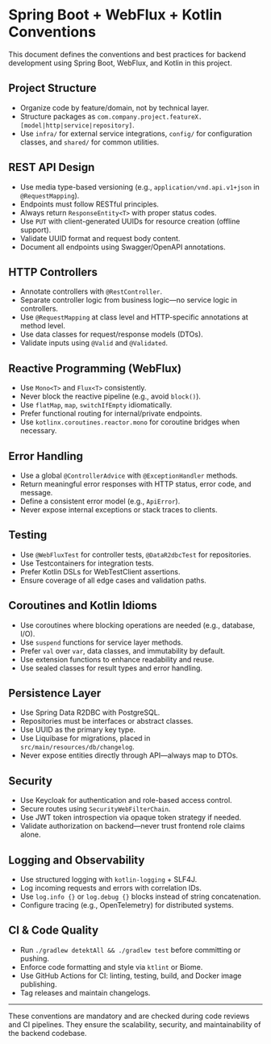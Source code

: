 # Spring Boot + WebFlux + Kotlin Conventions

This document defines the conventions and best practices for backend development using Spring Boot, WebFlux, and Kotlin in this project.

## Project Structure

- Organize code by feature/domain, not by technical layer.
- Structure packages as `com.company.project.featureX.[model|http|service|repository]`.
- Use `infra/` for external service integrations, `config/` for configuration classes, and `shared/` for common utilities.

## REST API Design

- Use media type-based versioning (e.g., `application/vnd.api.v1+json` in `@RequestMapping`).
- Endpoints must follow RESTful principles.
- Always return `ResponseEntity<T>` with proper status codes.
- Use `PUT` with client-generated UUIDs for resource creation (offline support).
- Validate UUID format and request body content.
- Document all endpoints using Swagger/OpenAPI annotations.

## HTTP Controllers

- Annotate controllers with `@RestController`.
- Separate controller logic from business logic—no service logic in controllers.
- Use `@RequestMapping` at class level and HTTP-specific annotations at method level.
- Use data classes for request/response models (DTOs).
- Validate inputs using `@Valid` and `@Validated`.

## Reactive Programming (WebFlux)

- Use `Mono<T>` and `Flux<T>` consistently.
- Never block the reactive pipeline (e.g., avoid `block()`).
- Use `flatMap`, `map`, `switchIfEmpty` idiomatically.
- Prefer functional routing for internal/private endpoints.
- Use `kotlinx.coroutines.reactor.mono` for coroutine bridges when necessary.

## Error Handling

- Use a global `@ControllerAdvice` with `@ExceptionHandler` methods.
- Return meaningful error responses with HTTP status, error code, and message.
- Define a consistent error model (e.g., `ApiError`).
- Never expose internal exceptions or stack traces to clients.

## Testing

- Use `@WebFluxTest` for controller tests, `@DataR2dbcTest` for repositories.
- Use Testcontainers for integration tests.
- Prefer Kotlin DSLs for WebTestClient assertions.
- Ensure coverage of all edge cases and validation paths.

## Coroutines and Kotlin Idioms

- Use coroutines where blocking operations are needed (e.g., database, I/O).
- Use `suspend` functions for service layer methods.
- Prefer `val` over `var`, data classes, and immutability by default.
- Use extension functions to enhance readability and reuse.
- Use sealed classes for result types and error handling.

## Persistence Layer

- Use Spring Data R2DBC with PostgreSQL.
- Repositories must be interfaces or abstract classes.
- Use UUID as the primary key type.
- Use Liquibase for migrations, placed in `src/main/resources/db/changelog`.
- Never expose entities directly through API—always map to DTOs.

## Security

- Use Keycloak for authentication and role-based access control.
- Secure routes using `SecurityWebFilterChain`.
- Use JWT token introspection via opaque token strategy if needed.
- Validate authorization on backend—never trust frontend role claims alone.

## Logging and Observability

- Use structured logging with `kotlin-logging` + SLF4J.
- Log incoming requests and errors with correlation IDs.
- Use `log.info {}` or `log.debug {}` blocks instead of string concatenation.
- Configure tracing (e.g., OpenTelemetry) for distributed systems.

## CI & Code Quality

- Run `./gradlew detektAll && ./gradlew test` before committing or pushing.
- Enforce code formatting and style via `ktlint` or Biome.
- Use GitHub Actions for CI: linting, testing, build, and Docker image publishing.
- Tag releases and maintain changelogs.

---

These conventions are mandatory and are checked during code reviews and CI pipelines. They ensure the scalability, security, and maintainability of the backend codebase.
<!------------------------------------------------------------------------------------
   Add Rules to this file or a short description and have Kiro refine them for you:
------------------------------------------------------------------------------------->
